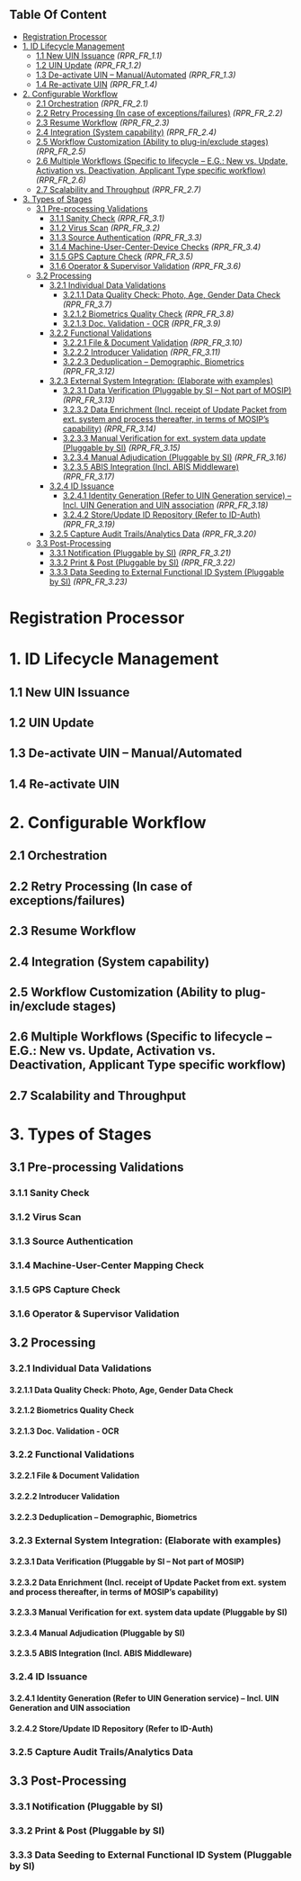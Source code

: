 ## Table Of Content
- [Registration Processor](#registration-processor)
 - [1. ID Lifecycle Management](#1-id-lifecycle-management) 
   * [1.1 New UIN Issuance](#11-new-uin-issuance) _(RPR_FR_1.1)_
   * [1.2 UIN Update](#12-uin-update) _(RPR_FR_1.2)_
   * [1.3 De-activate UIN – Manual/Automated](#13-de-activate-uin--manualautomated) _(RPR_FR_1.3)_
   * [1.4 Re-activate UIN](#14-re-activate-uin) _(RPR_FR_1.4)_
 - [2. Configurable Workflow](#2-configurable-workflow) 
   * [2.1 Orchestration](#21-orchestration) _(RPR_FR_2.1)_
   * [2.2 Retry Processing (In case of exceptions/failures)](#22-retry-processing-in-case-of-exceptionsfailures) _(RPR_FR_2.2)_
   * [2.3 Resume Workflow](#23-resume-workflow) _(RPR_FR_2.3)_
   * [2.4 Integration (System capability)](#24-integration-system-capability) _(RPR_FR_2.4)_
   * [2.5 Workflow Customization (Ability to plug-in/exclude stages)](#25-workflow-customization-ability-to-plug-inexclude-stages) _(RPR_FR_2.5)_
   * [2.6 Multiple Workflows (Specific to lifecycle – E.G.: New vs. Update, Activation vs. Deactivation, Applicant Type specific workflow)](#26-multiple-workflows-specific-to-lifecycle--eg-new-vs-update-activation-vs-deactivation-applicant-type-specific-workflow) _(RPR_FR_2.6)_
   * [2.7 Scalability and Throughput](#27-scalability-and-throughput) _(RPR_FR_2.7)_
 - [3. Types of Stages](#3-types-of-stages) 
   * [3.1 Pre-processing Validations](#31-pre-processing-validations) 
     * [3.1.1 Sanity Check](#311-sanity-check) _(RPR_FR_3.1)_
     * [3.1.2 Virus Scan](#312-virus-scan) _(RPR_FR_3.2)_
     * [3.1.3 Source Authentication](#313-source-authentication) _(RPR_FR_3.3)_
     * [3.1.4 Machine-User-Center-Device Checks](#314-machine-user-center-mapping-check) _(RPR_FR_3.4)_
     * [3.1.5 GPS Capture Check](#315-gps-capture-check) _(RPR_FR_3.5)_
     * [3.1.6 Operator & Supervisor Validation](#316-operator--supervisor-validation) _(RPR_FR_3.6)_
   * [3.2 Processing](#32-processing) 
     * [3.2.1 Individual Data Validations](#321-individual-data-validations) 
       * [3.2.1.1 Data Quality Check: Photo, Age, Gender Data Check](#3211-data-quality-check-photo-age-gender-data-check) _(RPR_FR_3.7)_
       * [3.2.1.2 Biometrics Quality Check](#3212-biometrics-quality-check) _(RPR_FR_3.8)_
       * [3.2.1.3 Doc. Validation - OCR](#3213-doc-validation---ocr) _(RPR_FR_3.9)_
     * [3.2.2 Functional Validations](#322-functional-validations) 
       * [3.2.2.1 File & Document Validation](#3221-file--document-validation) _(RPR_FR_3.10)_
       * [3.2.2.2 Introducer Validation](#3222-introducer-validation) _(RPR_FR_3.11)_
       * [3.2.2.3 Deduplication – Demographic, Biometrics](#3223-deduplication--demographic-biometrics) _(RPR_FR_3.12)_
     * [3.2.3 External System Integration: (Elaborate with examples)](#323-external-system-integration-elaborate-with-examples) 
       * [3.2.3.1 Data Verification (Pluggable by SI – Not part of MOSIP)](#3231-data-verification-pluggable-by-si--not-part-of-mosip) _(RPR_FR_3.13)_
       * [3.2.3.2 Data Enrichment (Incl. receipt of Update Packet from ext. system and process thereafter, in terms of MOSIP’s capability)](#3232-data-enrichment-incl-receipt-of-update-packet-from-ext-system-and-process-thereafter-in-terms-of-mosips-capability) _(RPR_FR_3.14)_
       * [3.2.3.3 Manual Verification for ext. system data update (Pluggable by SI)](#3233-manual-verification-for-ext-system-data-update-pluggable-by-si) _(RPR_FR_3.15)_
       * [3.2.3.4 Manual Adjudication (Pluggable by SI)](#3234-manual-adjudication-pluggable-by-si) _(RPR_FR_3.16)_
       * [3.2.3.5 ABIS Integration (Incl. ABIS Middleware)](#3235-abis-integration-incl-abis-middleware) _(RPR_FR_3.17)_
     * [3.2.4 ID Issuance](#324-id-issuance) 
       * [3.2.4.1 Identity Generation (Refer to UIN Generation service) – Incl. UIN Generation and UIN association](#3241-identity-generation-refer-to-uin-generation-service--incl-uin-generation-and-uin-association) _(RPR_FR_3.18)_
       * [3.2.4.2 Store/Update ID Repository (Refer to ID-Auth)](#3242-storeupdate-id-repository-refer-to-id-auth) _(RPR_FR_3.19)_
     * [3.2.5 Capture Audit Trails/Analytics Data](#325-capture-audit-trailsanalytics-data) _(RPR_FR_3.20)_
   * [3.3 Post-Processing](#33-post-processing) 
     * [3.3.1 Notification (Pluggable by SI)](#331-notification-pluggable-by-si) _(RPR_FR_3.21)_
     * [3.3.2 Print & Post (Pluggable by SI)](#332-print--post-pluggable-by-si) _(RPR_FR_3.22)_
     * [3.3.3 Data Seeding to External Functional ID System (Pluggable by SI)](#333-data-seeding-to-external-functional-id-system-pluggable-by-si) _(RPR_FR_3.23)_

# Registration Processor
# 1. ID Lifecycle Management
## 1.1 New UIN Issuance
## 1.2 UIN Update
## 1.3 De-activate UIN – Manual/Automated
## 1.4 Re-activate UIN
# 2. Configurable Workflow
## 2.1 Orchestration
## 2.2 Retry Processing (In case of exceptions/failures)
## 2.3 Resume Workflow
## 2.4 Integration (System capability)
## 2.5 Workflow Customization (Ability to plug-in/exclude stages)
## 2.6 Multiple Workflows (Specific to lifecycle – E.G.: New vs. Update, Activation vs. Deactivation, Applicant Type specific workflow)
## 2.7 Scalability and Throughput
# 3. Types of Stages
## 3.1 Pre-processing Validations
### 3.1.1 Sanity Check
### 3.1.2 Virus Scan
### 3.1.3 Source Authentication
### 3.1.4 Machine-User-Center Mapping Check
### 3.1.5 GPS Capture Check
### 3.1.6 Operator & Supervisor Validation
## 3.2 Processing
### 3.2.1 Individual Data Validations
#### 3.2.1.1 Data Quality Check: Photo, Age, Gender Data Check
#### 3.2.1.2 Biometrics Quality Check
#### 3.2.1.3 Doc. Validation - OCR 
### 3.2.2 Functional Validations
#### 3.2.2.1 File & Document Validation
#### 3.2.2.2 Introducer Validation
#### 3.2.2.3 Deduplication – Demographic, Biometrics
### 3.2.3 External System Integration: (Elaborate with examples)
#### 3.2.3.1 Data Verification (Pluggable by SI – Not part of MOSIP)
#### 3.2.3.2 Data Enrichment (Incl. receipt of Update Packet from ext. system and process thereafter, in terms of MOSIP’s capability)
#### 3.2.3.3 Manual Verification for ext. system data update (Pluggable by SI)
#### 3.2.3.4 Manual Adjudication (Pluggable by SI)
#### 3.2.3.5 ABIS Integration (Incl. ABIS Middleware)
### 3.2.4 ID Issuance 
#### 3.2.4.1 Identity Generation (Refer to UIN Generation service) – Incl. UIN Generation and UIN association
#### 3.2.4.2 Store/Update ID Repository (Refer to ID-Auth)
### 3.2.5 Capture Audit Trails/Analytics Data
## 3.3 Post-Processing
### 3.3.1 Notification (Pluggable by SI)
### 3.3.2 Print & Post (Pluggable by SI)
### 3.3.3 Data Seeding to External Functional ID System (Pluggable by SI)
